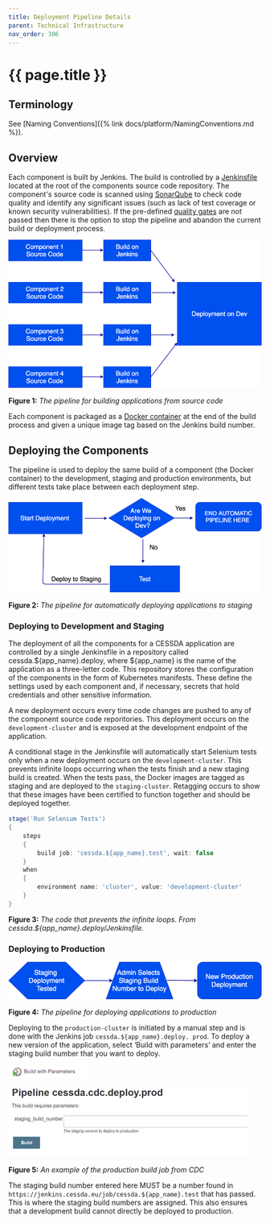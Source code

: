 ```yaml
---
title: Deployment Pipeline Details
parent: Technical Infrastructure
nav_order: 306
---
```


# {{ page.title }}

## Terminology

See [Naming Conventions]({% link docs/platform/NamingConventions.md %}).

## Overview

Each component is built by Jenkins. The build is controlled by a
 [Jenkinsfile](https://jenkins.io/doc/book/pipeline/getting-started/#defining-a-pipeline-in-scm) located at the root of the
  components source code repository. The component's source code is scanned using [SonarQube](https://www.sonarqube.org/) to
   check code quality and identify any significant issues (such as lack of test coverage or known security vulnerabilities).
    If the pre-defined [quality gates](https://docs.sonarqube.org/latest/user-guide/quality-gates/) are not passed then there
     is the option to stop the pipeline and abandon the current build or deployment process.

![gcp23-figure1](../../assets/gcp23-figure1.png)

**Figure 1:** *The pipeline for building applications from source code*

Each component is packaged as a [Docker container](https://www.docker.com/resources/what-container) at the end of the build
 process and given a unique image tag based on the Jenkins build number.

## Deploying the Components

The pipeline is used to deploy the same build of a component (the Docker container) to the development, staging and production
 environments, but different tests take place between each deployment step.

![gcp23-figure2.png](../../assets/gcp23-figure2.png)

**Figure 2:** *The pipeline for automatically deploying applications to staging*

### Deploying to Development and Staging

The deployment of all the components for a CESSDA application are controlled by a single Jenkinsfile in a repository called
 cessda.${app_name}.deploy, where ${app_name} is the name of the application as a three-letter code. This repository stores the
  configuration of the components in the form of Kubernetes manifests. These define the settings used by each component and, if
   necessary, secrets that hold credentials and other sensitive information.

A new deployment occurs every time code changes are pushed to any of the component source code reporitories. This deployment
 occurs on the `development-cluster` and is exposed at the development endpoint of the application.

A conditional stage in the Jenkinsfile will automatically start Selenium tests only when a new deployment occurs on the
 `development-cluster`. This prevents infinite loops occurring when the tests finish and a new staging build is created. When
  the tests pass, the Docker images are tagged as staging and are deployed to the `staging-cluster`. Retagging occurs to show
   that these images have been certified to function together and should be deployed together.

```groovy
stage('Run Selenium Tests')
{
    steps
    {
        build job: 'cessda.${app_name}.test', wait: false
    }
    when
    {
        environment name: 'cluster', value: 'development-cluster'
    }
}
```

**Figure 3:** *The code that prevents the infinite loops. From cessda.${app_name}.deploy/Jenkinsfile.*

### Deploying to Production

![gcp23-figure4](../../assets/gcp23-figure4.png)

**Figure 4:** *The pipeline for deploying applications to production*

Deploying to the `production-cluster` is initiated by a manual step and is done with the Jenkins job `cessda.${app_name}.deploy.
prod`. To deploy a new version of the application, select ‘Build with parameters’ and enter the staging build number that you
 want to deploy.

![gcp23-figure5-part1](../../assets/gcp23-figure5-part1.png)

![gcp23-figure5-part2](../../assets/gcp23-figure5-part2.png)

**Figure 5:** *An example of the production build job from CDC*

The staging build number entered here MUST be a number found in `https://jenkins.cessda.eu/job/cessda.${app_name}.test`
 that has passed. This is where the staging build numbers are assigned. This also ensures that
 a development build cannot directly be deployed to production.
